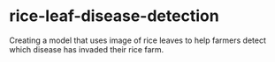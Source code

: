 # rice-leaf-disease-detection
 Creating a model that uses image of rice leaves to help farmers detect which disease has invaded their rice farm.
